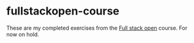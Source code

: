 # fullstackopen-course

These are my completed exercises from the [Full stack open](https://fullstackopen.com/en) course. For now on hold.
